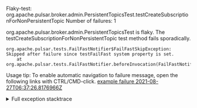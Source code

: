         
Flaky-test: org.apache.pulsar.broker.admin.PersistentTopicsTest.testCreateSubscriptionForNonPersistentTopic
Number of failures: 1

org.apache.pulsar.broker.admin.PersistentTopicsTest is flaky. The testCreateSubscriptionForNonPersistentTopic test method fails sporadically.

```
org.apache.pulsar.tests.FailFastNotifier$FailFastSkipException: Skipped after failure since testFailFast system property is set.
	at org.apache.pulsar.tests.FailFastNotifier.beforeInvocation(FailFastNotifier.java:88)

```

Usage tip: To enable automatic navigation to failure message, open the following links with CTRL/CMD-click.
[example failure 2021-08-27T06:37:26.8176966Z](https://github.com/apache/pulsar/runs/3440411059?check_suite_focus=true#step:9:903)


<details>
<summary>Full exception stacktrace</summary>
<code><pre>
org.apache.pulsar.tests.FailFastNotifier$FailFastSkipException: Skipped after failure since testFailFast system property is set.
	at org.apache.pulsar.tests.FailFastNotifier.beforeInvocation(FailFastNotifier.java:88)

</pre></code>
</details>


